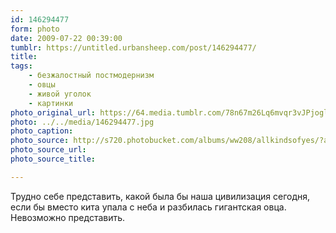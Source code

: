 ```yaml
---
id: 146294477
form: photo
date: 2009-07-22 00:39:00
tumblr: https://untitled.urbansheep.com/post/146294477/
title:
tags:
    - безжалостный постмодернизм
    - овцы
    - живой уголок
    - картинки
photo_original_url: https://64.media.tumblr.com/78n67m26Lq6mvqr3vJPjoglQo1_640.jpg
photo: ../../media/146294477.jpg
photo_caption:
photo_source: http://s720.photobucket.com/albums/ww208/allkindsofyes/?action=view&current=believe.jpg
photo_source_url:
photo_source_title:

---
```


<p>Трудно себе представить, какой была бы наша цивилизация сегодня, если бы вместо кита упала с неба и разбилась гигантская овца. Невозможно представить.</p>
